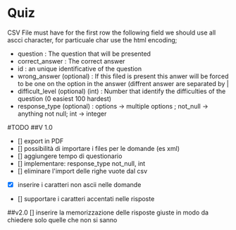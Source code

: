 ﻿Quiz
===
CSV File must have for the first row the following field
we should use all ascci character, for particuale char use the html encoding;

- question	: The question that will be presented
- correct_answer	: The correct answer
- id 	: an unique identificative of the question
- wrong_answer	(optional) : If this filed is present this anwer will be forced to be one on the option in the answer (diffrent   answer are separated by |
- difficult_level  (optional) (int) : Number that identify the difficulties of the question (0 easiest 100 hardest)
- response_type (optional) : options -> multiple options ; not_null -> anything not null; int -> integer

#TODO
##V 1.0
- [] export in PDF
- [] possibilità di importare i files per le domande (es xml)
- [] aggiungere tempo di questionario
- [] implementare: response_type  not_null, int
- [] eliminare l'import delle righe vuote dal csv
- [x] inserire i caratteri non ascii nelle domande 
- [] supportare i caratteri accentati nelle risposte

##v2.0 
[] inserire la memorizzazione delle risposte giuste in modo da chiedere solo quelle che non si sanno